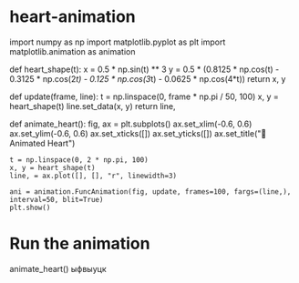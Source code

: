 # heart-animation
import numpy as np
import matplotlib.pyplot as plt
import matplotlib.animation as animation

def heart_shape(t):
    x = 0.5 * np.sin(t) ** 3
    y = 0.5 * (0.8125 * np.cos(t) - 0.3125 * np.cos(2*t) - 0.125 * np.cos(3*t) - 0.0625 * np.cos(4*t))
    return x, y

def update(frame, line):
    t = np.linspace(0, frame * np.pi / 50, 100)
    x, y = heart_shape(t)
    line.set_data(x, y)
    return line,

def animate_heart():
    fig, ax = plt.subplots()
    ax.set_xlim(-0.6, 0.6)
    ax.set_ylim(-0.6, 0.6)
    ax.set_xticks([])
    ax.set_yticks([])
    ax.set_title("💖 Animated Heart")
    
    t = np.linspace(0, 2 * np.pi, 100)
    x, y = heart_shape(t)
    line, = ax.plot([], [], "r", linewidth=3)
    
    ani = animation.FuncAnimation(fig, update, frames=100, fargs=(line,), interval=50, blit=True)
    plt.show()

# Run the animation
animate_heart()
ыфвыуцк
